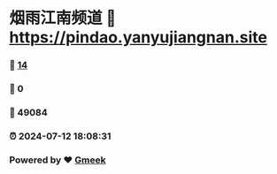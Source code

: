 # 烟雨江南频道 :link: https://pindao.yanyujiangnan.site 
### :page_facing_up: [14](https://pindao.yanyujiangnan.site/tag.html) 
### :speech_balloon: 0 
### :hibiscus: 49084 
### :alarm_clock: 2024-07-12 18:08:31 
### Powered by :heart: [Gmeek](https://github.com/Meekdai/Gmeek)
